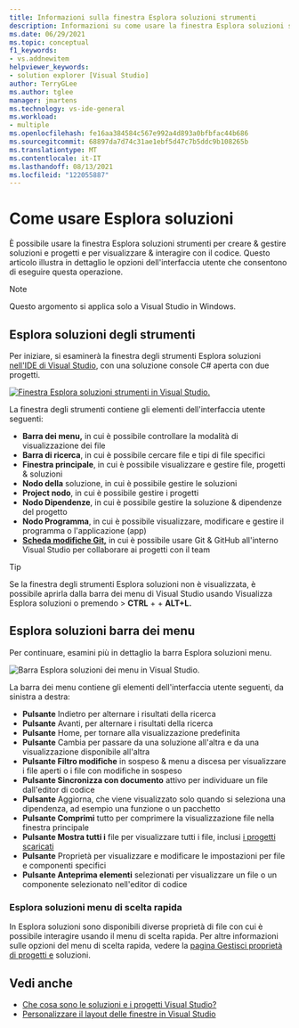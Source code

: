 ```yaml
---
title: Informazioni sulla finestra Esplora soluzioni strumenti
description: Informazioni su come usare la finestra Esplora soluzioni strumenti in Visual Studio creare & gestire file, progetti e soluzioni.
ms.date: 06/29/2021
ms.topic: conceptual
f1_keywords:
- vs.addnewitem
helpviewer_keywords:
- solution explorer [Visual Studio]
author: TerryGLee
ms.author: tglee
manager: jmartens
ms.technology: vs-ide-general
ms.workload:
- multiple
ms.openlocfilehash: fe16aa384584c567e992a4d893a0bfbfac44b686
ms.sourcegitcommit: 68897da7d74c31ae1ebf5d47c7b5ddc9b108265b
ms.translationtype: MT
ms.contentlocale: it-IT
ms.lasthandoff: 08/13/2021
ms.locfileid: "122055887"
---
```

# <a name="how-to-use-solution-explorer"></a>Come usare Esplora soluzioni

È possibile usare la finestra Esplora soluzioni strumenti per creare & gestire soluzioni e progetti e per visualizzare & interagire con il codice. Questo articolo illustra in dettaglio le opzioni dell'interfaccia utente che consentono di eseguire questa operazione.

> [!NOTE]
> Questo argomento si applica solo a Visual Studio in Windows.

## <a name="solution-explorer-tool-window"></a>Esplora soluzioni degli strumenti

Per iniziare, si esaminerà la finestra degli strumenti Esplora soluzioni [nell'IDE di Visual Studio](../get-started/visual-studio-ide.md), con una soluzione console C# aperta con due progetti.

[![Finestra Esplora soluzioni strumenti in Visual Studio.](media/solution-explorer-tool-window.png)](media/solution-explorer-tool-window.png#lightbox)

La finestra degli strumenti contiene gli elementi dell'interfaccia utente seguenti:

- **Barra dei menu,** in cui è possibile controllare la modalità di visualizzazione dei file
- **Barra di ricerca**, in cui è possibile cercare file e tipi di file specifici
- **Finestra principale**, in cui è possibile visualizzare e gestire file, progetti & soluzioni
- **Nodo della** soluzione, in cui è possibile gestire le soluzioni
- **Project nodo**, in cui è possibile gestire i progetti
- **Nodo Dipendenze**, in cui è possibile gestire la soluzione & dipendenze del progetto
- **Nodo Programma**, in cui è possibile visualizzare, modificare e gestire il programma o l'applicazione (app)
- **[Scheda modifiche Git,](../version-control/git-with-visual-studio.md?view=vs-2019&preserve-view=true#git-changes-window)** in cui è possibile usare Git & GitHub all'interno Visual Studio per collaborare ai progetti con il team

> [!TIP]
> Se la finestra degli strumenti Esplora soluzioni non è visualizzata, è possibile aprirla dalla barra dei menu di Visual Studio usando Visualizza Esplora soluzioni o premendo  >   **CTRL** +  + **ALT+L.**

## <a name="solution-explorer-menu-bar"></a>Esplora soluzioni barra dei menu

Per continuare, esamini più in dettaglio la barra Esplora soluzioni menu.

![Barra Esplora soluzioni dei menu in Visual Studio.](media/solution-explorer-menu-bar.png)

La barra dei menu contiene gli elementi dell'interfaccia utente seguenti, da sinistra a destra:

- **Pulsante** Indietro per alternare i risultati della ricerca
- **Pulsante** Avanti, per alternare i risultati della ricerca
- **Pulsante** Home, per tornare alla visualizzazione predefinita
- **Pulsante** Cambia per passare da una soluzione all'altra e da una visualizzazione disponibile all'altra
- **Pulsante Filtro modifiche** in sospeso & menu a discesa per visualizzare i file aperti o i file con modifiche in sospeso
- **Pulsante Sincronizza con documento** attivo per individuare un file dall'editor di codice
- **Pulsante** Aggiorna, che viene visualizzato solo quando si seleziona una dipendenza, ad esempio una funzione o un pacchetto
- **Pulsante Comprimi** tutto per comprimere la visualizzazione file nella finestra principale
- **Pulsante Mostra tutti i** file per visualizzare tutti i file, inclusi [i progetti scaricati](filtered-solutions.md#toggle-unloaded-project-visibility)
- **Pulsante** Proprietà per visualizzare e modificare le impostazioni per file e componenti specifici
- **Pulsante Anteprima elementi** selezionati per visualizzare un file o un componente selezionato nell'editor di codice

### <a name="solution-explorer-right-click-context-menu"></a>Esplora soluzioni menu di scelta rapida

In Esplora soluzioni sono disponibili diverse proprietà di file con cui è possibile interagire usando il menu di scelta rapida. Per altre informazioni sulle opzioni del menu di scelta rapida, vedere la [pagina Gestisci proprietà di progetti e](managing-project-and-solution-properties.md) soluzioni.

## <a name="see-also"></a>Vedi anche

- [Che cosa sono le soluzioni e i progetti Visual Studio?](solutions-and-projects-in-visual-studio.md)
- [Personalizzare il layout delle finestre in Visual Studio](customizing-window-layouts-in-visual-studio.md)
